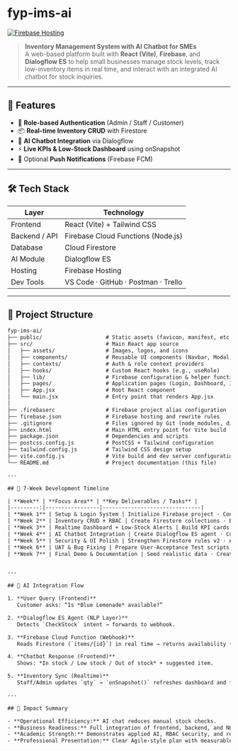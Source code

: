 # fyp-ims-ai  
[![Firebase Hosting](https://img.shields.io/badge/Live%20Demo-https%3A%2F%2Fims--ai--821f0.web.app-blue?style=flat&logo=firebase&logoColor=white)](https://ims-ai-821f0.web.app)

> **Inventory Management System with AI Chatbot for SMEs**  
> A web-based platform built with **React (Vite)**, **Firebase**, and **Dialogflow ES** to help small businesses manage stock levels, track low-inventory items in real time, and interact with an integrated AI chatbot for stock inquiries.

---

## 🚀 Features
- 🔐 **Role-based Authentication** (Admin / Staff / Customer)  
- 📦 **Real-time Inventory CRUD** with Firestore  
- 🤖 **AI Chatbot Integration** via Dialogflow  
- ⚡ **Live KPIs & Low-Stock Dashboard** using onSnapshot  
- 💬 Optional **Push Notifications** (Firebase FCM)

---

## 🛠️ Tech Stack
| Layer | Technology |
|-------|-------------|
| Frontend | React (Vite) + Tailwind CSS |
| Backend / API | Firebase Cloud Functions (Node.js) |
| Database | Cloud Firestore |
| AI Module | Dialogflow ES |
| Hosting | Firebase Hosting |
| Dev Tools | VS Code · GitHub · Postman · Trello |

---
## 🧩 Project Structure

```txt
fyp-ims-ai/
├── public/                    # Static assets (favicon, manifest, etc.)
├── src/                       # Main React app source
│   ├── assets/                # Images, logos, and icons
│   ├── components/            # Reusable UI components (Navbar, Modal, etc.)
│   ├── contexts/              # Auth & role context providers
│   ├── hooks/                 # Custom React hooks (e.g., useRole)
│   ├── lib/                   # Firebase configuration & helper functions
│   ├── pages/                 # Application pages (Login, Dashboard, Inventory)
│   ├── App.jsx                # Root React component
│   └── main.jsx               # Entry point that renders App.jsx
│
├── .firebaserc                # Firebase project alias configuration
├── firebase.json              # Firebase hosting and rewrite rules
├── .gitignore                 # Files ignored by Git (node_modules, dist, etc.)
├── index.html                 # Main HTML entry point for Vite build
├── package.json               # Dependencies and scripts
├── postcss.config.js          # PostCSS + Tailwind configuration
├── tailwind.config.js         # Tailwind CSS design setup
├── vite.config.js             # Vite build and dev server configuration
└── README.md                  # Project documentation (this file)

---

## 📅 7-Week Development Timeline

| **Week** | **Focus Area** | **Key Deliverables / Tasks** |
|---------:|-----------------|-------------------------------|
| **Week 1** | Setup & Login System | Initialize Firebase project · Configure Authentication · Scaffold React (Vite + Tailwind) · Deploy base site to Firebase Hosting |
| **Week 2** | Inventory CRUD + RBAC | Create Firestore collections · Build add/edit/delete item forms · Implement role-based access (admin / staff / customer) |
| **Week 3** | Realtime Dashboard + Low-Stock Alerts | Build KPI cards (total SKUs / low-stock) · Use `onSnapshot()` for live updates · Add sample dataset loader |
| **Week 4** | AI Chatbot Integration | Create Dialogflow ES agent · Configure intents (CheckStock, Greeting, Fallback) · Build Cloud Function webhook · Embed chatbot widget |
| **Week 5** | Security & UI Polish | Strengthen Firestore rules v2 · Add role-management UI · Implement responsive design & error states |
| **Week 6** | UAT & Bug Fixing | Prepare User-Acceptance Test scripts · Collect tester feedback · Resolve logic & UI issues · *(Optional)* add FCM alerts |
| **Week 7** | Final Demo & Documentation | Seed realistic data · Create demo accounts · Record 2–3 min video demo · Prepare slides, ERD & architecture documentation |


---

## 🤖 AI Integration Flow

1. **User Query (Frontend)**  
   Customer asks: “Is *Blue Lemonade* available?”

2. **Dialogflow ES Agent (NLP Layer)**  
   Detects `CheckStock` intent → forwards to webhook.

3. **Firebase Cloud Function (Webhook)**  
   Reads Firestore (`items/{id}`) in real time → returns availability (and optional alternatives).

4. **Chatbot Response (Frontend)**  
   Shows: *In stock / Low stock / Out of stock* + suggested item.

5. **Inventory Sync (Realtime)**  
   Staff/Admin updates `qty` → `onSnapshot()` refreshes dashboard and feeds the chatbot’s next answer.

---

## 🎯 Impact Summary

- **Operational Efficiency:** AI chat reduces manual stock checks.  
- **Business Readiness:** Full integration of frontend, backend, and NLP.  
- **Academic Strength:** Demonstrates applied AI, RBAC security, and real-time sync.  
- **Professional Presentation:** Clear Agile-style plan with measurable milestones.

